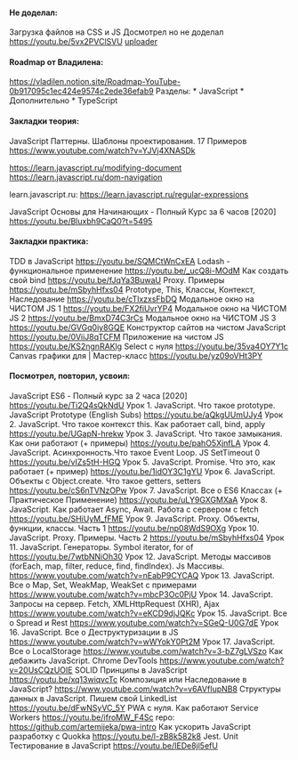 #### Не доделал:
  Загрузка файлов на CSS и JS
    Досмотрел но не доделал
      https://youtu.be/5vx2PVClSVU
        [uploader](https://github.com/artemijeka/uploader)



#### Roadmap от Владилена: 
  https://vladilen.notion.site/Roadmap-YouTube-0b917095c1ec424e9574c2ede36efab9
    Разделы:
      * JavaScript
      * Дополнительно
      * TypeScript



#### Закладки теория: 
  JavaScript Паттерны. Шаблоны проектирования. 17 Примеров
    https://www.youtube.com/watch?v=YJVj4XNASDk

  https://learn.javascript.ru/modifying-document
  https://learn.javascript.ru/dom-navigation

  learn.javascript.ru:
    https://learn.javascript.ru/regular-expressions

  JavaScript Основы для Начинающих - Полный Курс за 6 часов [2020]
    https://youtu.be/Bluxbh9CaQ0?t=5495



#### Закладки практика: 
  TDD в JavaScript
    https://youtu.be/SQMCtWnCxEA
  Lodash - функциональное применение
    https://youtu.be/_ucQ8i-MOdM
  Как создать свой bind
    https://youtu.be/fJqYa3BuwaU
  Proxy. Примеры
    https://youtu.be/mSbyhHfxs04
  Prototype, This, Классы, Контекст, Наследование
    https://youtu.be/cTlxzxsFbDQ
  Модальное окно на ЧИСТОМ JS 1
    https://youtu.be/FX2fiUvrYP4
  Модальное окно на ЧИСТОМ JS 2
    https://youtu.be/BmxD74C3rCs
  Модальное окно на ЧИСТОМ JS 3
    https://youtu.be/GVGq0iy8GQE
  Конструктор сайтов на чистом JavaScript
    https://youtu.be/0ViiJ8qTCFM
  Приложение на чистом JS
    https://youtu.be/KS2ngnRAKlg
  Select с нуля
    https://youtu.be/35va4OY7Y1c
  Canvas графики для | Мастер-класс
    https://youtu.be/yz09oVHt3PY



#### Посмотрел, повторил, усвоил: 
  JavaScript ES6 - Полный курс за 2 часа [2020]
    https://youtu.be/Ti2Q4sQkNdU
  Урок 1. JavaScript. Что такое prototype. JavaScript Prototype (English Subs)
    https://youtu.be/aQkgUUmUJy4
  Урок 2. JavaScript. Что такое контекст this. Как работает call, bind, apply
    https://youtu.be/UGapN-hrekw 
  Урок 3. JavaScript. Что такое замыкания. Как они работают (+ примеры)
    https://youtu.be/pahO5XjnfLA
  Урок 4. JavaScript. Асинхронность.Что такое Event Loop. JS SetTimeout 0
    https://youtu.be/vIZs5tH-HGQ
  Урок 5. JavaScript. Promise. Что это, как работает (+ пример)
    https://youtu.be/1idOY3C1gYU
  Урок 6. JavaScript. Объекты с Object.create. Что такое getters, setters
    https://youtu.be/cS6nTVNzOPw
  Урок 7. JavaScript. Все о ES6 Классах (+ Практическое Применение)
    https://youtu.be/uLY9GXGMXaA
  Урок 8. JavaScript. Как работает Async, Await. Работа с сервером c fetch
    https://youtu.be/SHiUyM_fFME
  Урок 9. JavaScript. Proxy. Объекты, функции, классы. Часть 1
    https://youtu.be/np08WdS9OXg
  Урок 10. JavaScript. Proxy. Примеры. Часть 2
    https://youtu.be/mSbyhHfxs04
  Урок 11. JavaScript. Генераторы. Symbol iterator, for of
    https://youtu.be/7wtbNNiOh30
  Урок 12. JavaScript. Методы массивов (forEach, map, filter, reduce, find, findIndex). Js Массивы.
    https://www.youtube.com/watch?v=nEabP9CYCAQ
  Урок 13. JavaScript. Все о Map, Set, WeakMap, WeakSet с примерами
    https://www.youtube.com/watch?v=mbcP3Oc0PjU
  Урок 14. JavaScript. Запросы на сервер. Fetch, XMLHttpRequest (XHR), Ajax
    https://www.youtube.com/watch?v=eKCD9djJQKc
  Урок 15. JavaScript. Все о Spread и Rest
    https://www.youtube.com/watch?v=SGeQ-U0G7dE
  Урок 16. JavaScript. Все о Деструктуризации в JS
    https://www.youtube.com/watch?v=wWYokY0Pt2M
  Урок 17. JavaScript. Все о LocalStorage
    https://www.youtube.com/watch?v=3-bZ7gLVSzo
  Как дебажить JavaScript. Chrome DevTools
    https://www.youtube.com/watch?v=20UsCQzUOIE
  SOLID Принципы в JavaScript
    https://youtu.be/xq13wiqvcTc
  Композиция или Наследование в JavaScript?
    https://www.youtube.com/watch?v=v6AVfIupNB8
  Структуры данных в JavaScript. Пишем свой LinkedList
    https://youtu.be/dFwNSyVC_5Y
  PWA с нуля. Как работают Service Workers
    https://youtu.be/ifroMW_F4Sc
      repo: https://github.com/artemijeka/pwa-intro
  Как ускорить JavaScript разработку с Quokka
    https://youtu.be/l-zB8k582k8
  Jest. Unit Тестирование в JavaScript
    https://youtu.be/IEDe8jl5efU